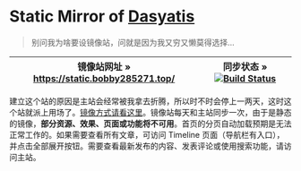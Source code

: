# Static Mirror of [Dasyatis](https://www.bobby285271.top/)

> 别问我为啥要设镜像站，问就是因为我又穷又懒莫得选择...

| 镜像站网址 » https://static.bobby285271.top/ | 同步状态 » [![Build Status](https://www.travis-ci.org/bobby285271/travis-cron.svg?branch=master)](https://www.travis-ci.org/bobby285271/travis-cron) |
|:--:|:--:|

建立这个站的原因是主站会经常被我拿去折腾，所以时不时会停上一两天，这时这个站就派上用场了。[镜像方式请看这里](https://github.com/bobby285271/travis-cron/blob/master/.travis.yml)。镜像站每天和主站同步一次，由于是静态的镜像，**部分资源、效果、页面或功能将不可用**。首页的分页自动加载预期是无法正常工作的。如果需要查看所有文章，可访问 Timeline 页面（导航栏有入口），并点击全部展开按钮。需要查看最新发布的内容、发表评论或使用搜索功能，请访问主站。
